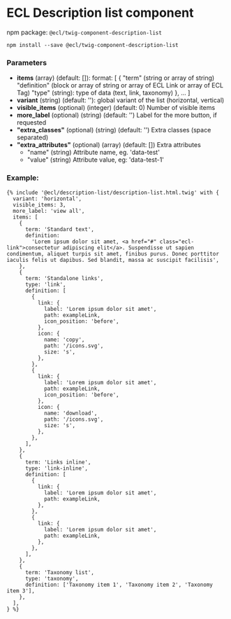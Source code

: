 # ECL Description list component

npm package: `@ecl/twig-component-description-list`

```shell
npm install --save @ecl/twig-component-description-list
```

### Parameters

- **items** (array) (default: []): format: [
  {
  "term" (string or array of string)
  "definition" (block or array of string or array of ECL Link or array of ECL Tag)
  "type" (string): type of data (text, link, taxonomy)
  },
  ...
  ]
- **variant** (string) (default: ''): global variant of the list (horizontal, vertical)
- **visible_items** (optional) (integer) (default: 0) Number of visible items
- **more_label** (optional) (string) (default: '') Label for the more button, if requested
- **"extra_classes"** (optional) (string) (default: '') Extra classes (space separated)
- **"extra_attributes"** (optional) (array) (default: []) Extra attributes
  - "name" (string) Attribute name, eg. 'data-test'
  - "value" (string) Attribute value, eg: 'data-test-1'

### Example:

<!-- prettier-ignore -->
```twig
{% include '@ecl/description-list/description-list.html.twig' with { 
  variant: 'horizontal',
  visible_items: 3,
  more_label: 'view all',
  items: [
    {
      term: 'Standard text',
      definition:
        'Lorem ipsum dolor sit amet, <a href="#" class="ecl-link">consectetur adipiscing elit</a>. Suspendisse ut sapien condimentum, aliquet turpis sit amet, finibus purus. Donec porttitor iaculis felis ut dapibus. Sed blandit, massa ac suscipit facilisis',
    },
    {
      term: 'Standalone links',
      type: 'link',
      definition: [
        {
          link: {
            label: 'Lorem ipsum dolor sit amet',
            path: exampleLink,
            icon_position: 'before',
          },
          icon: {
            name: 'copy',
            path: '/icons.svg',
            size: 's',
          },
        },
        {
          link: {
            label: 'Lorem ipsum dolor sit amet',
            path: exampleLink,
            icon_position: 'before',
          },
          icon: {
            name: 'download',
            path: '/icons.svg',
            size: 's',
          },
        },
      ],
    },
    {
      term: 'Links inline',
      type: 'link-inline',
      definition: [
        {
          link: {
            label: 'Lorem ipsum dolor sit amet',
            path: exampleLink,
          },
        },
        {
          link: {
            label: 'Lorem ipsum dolor sit amet',
            path: exampleLink,
          },
        },
      ],
    },
    {
      term: 'Taxonomy list',
      type: 'taxonomy',
      definition: ['Taxonomy item 1', 'Taxonomy item 2', 'Taxonomy item 3'],
    },
  ],
} %}
```
